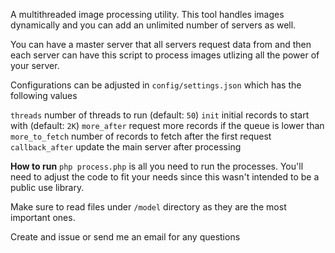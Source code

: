 A multithreaded image processing utility. This tool handles images dynamically and you can add an unlimited number of servers as well.

You can have a master server that all servers request data from and then each server can have this script to process images utlizing all the power of your server.

Configurations can be adjusted in `config/settings.json` which has the following values

`threads` number of threads to run (default: `50`)
`init` initial records to start with (default: `2K`)
`more_after` request more records if the queue is lower than
`more_to_fetch` number of records to fetch after the first request
`callback_after` update the main server after processing

**How to run**
`php process.php` is all you need to run the processes. You'll need to adjust the code to fit your needs since this wasn't intended to be a public use library.

Make sure to read files under `/model` directory as they are the most important ones.

Create and issue or send me an email for any questions
